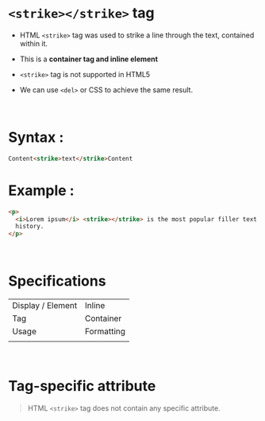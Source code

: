 # `<strike></strike>` tag

- HTML `<strike>` tag was used to strike a line through the text, contained within it.

* This is a **container tag and inline element**

* `<strike>` tag is not supported in HTML5

* We can use `<del>` or CSS to achieve the same result.

&nbsp;

# Syntax :

```html
Content<strike>text</strike>Content
```

# Example :

```html
<p>
  <i>Lorem ipsum</i> <strike></strike> is the most popular filler text in
  history.
</p>
```

&nbsp;

# Specifications

|                   |            |
| ----------------- | ---------- |
| Display / Element | Inline     |
| Tag               | Container  |
| Usage             | Formatting |
|                   |            |

&nbsp;

# Tag-specific attribute

> HTML `<strike>` tag does not contain any specific attribute.

&nbsp;
